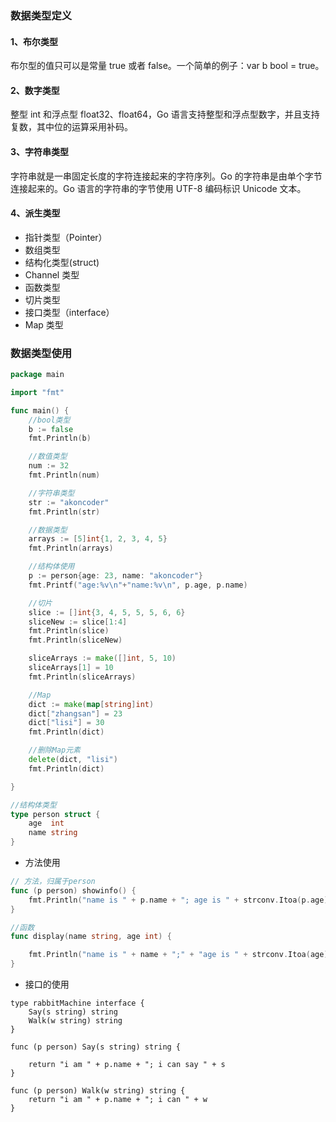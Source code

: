 ### 数据类型定义

#### 1、布尔类型

布尔型的值只可以是常量 true 或者 false。一个简单的例子：var b bool = true。

#### 2、数字类型

整型 int 和浮点型 float32、float64，Go 语言支持整型和浮点型数字，并且支持复数，其中位的运算采用补码。

#### 3、字符串类型

字符串就是一串固定长度的字符连接起来的字符序列。Go 的字符串是由单个字节连接起来的。Go 语言的字符串的字节使用 UTF-8 编码标识 Unicode 文本。

#### 4、派生类型

- 指针类型（Pointer）
- 数组类型
- 结构化类型(struct)
- Channel 类型
- 函数类型
- 切片类型
- 接口类型（interface）
- Map 类型

### 数据类型使用

```go
package main

import "fmt"

func main() {
	//bool类型
	b := false
	fmt.Println(b)

	//数值类型
	num := 32
	fmt.Println(num)

	//字符串类型
	str := "akoncoder"
	fmt.Println(str)

	//数据类型
	arrays := [5]int{1, 2, 3, 4, 5}
	fmt.Println(arrays)

	//结构体使用
	p := person{age: 23, name: "akoncoder"}
	fmt.Printf("age:%v\n"+"name:%v\n", p.age, p.name)

	//切片
	slice := []int{3, 4, 5, 5, 5, 6, 6}
	sliceNew := slice[1:4]
	fmt.Println(slice)
	fmt.Println(sliceNew)

	sliceArrays := make([]int, 5, 10)
	sliceArrays[1] = 10
	fmt.Println(sliceArrays)

	//Map
	dict := make(map[string]int)
	dict["zhangsan"] = 23
	dict["lisi"] = 30
	fmt.Println(dict)

	//删除Map元素
	delete(dict, "lisi")
	fmt.Println(dict)

}

//结构体类型
type person struct {
	age  int
	name string
}
```

- 方法使用

```go
// 方法，归属于person
func (p person) showinfo() {
	fmt.Println("name is " + p.name + "; age is " + strconv.Itoa(p.age))
}

//函数
func display(name string, age int) {

	fmt.Println("name is " + name + ";" + "age is " + strconv.Itoa(age))
}
```

- 接口的使用

```
type rabbitMachine interface {
	Say(s string) string
	Walk(w string) string
}

func (p person) Say(s string) string {

	return "i am " + p.name + "; i can say " + s
}

func (p person) Walk(w string) string {
	return "i am " + p.name + "; i can " + w
}
```



